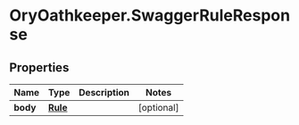 # OryOathkeeper.SwaggerRuleResponse

## Properties
Name | Type | Description | Notes
------------ | ------------- | ------------- | -------------
**body** | [**Rule**](Rule.md) |  | [optional] 


